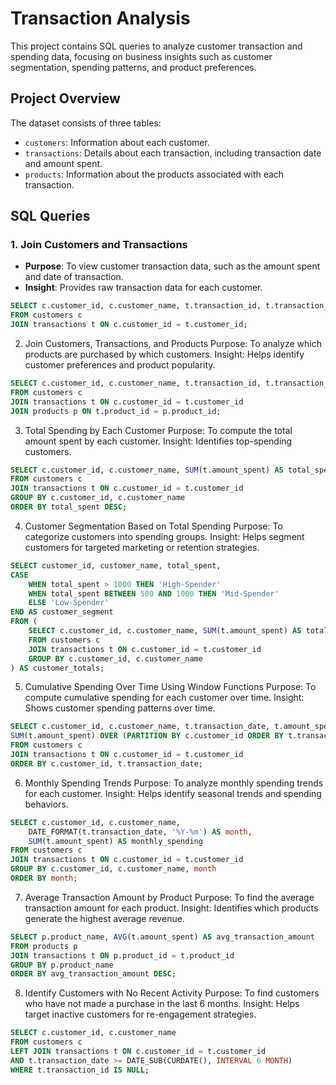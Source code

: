 # Transaction Analysis

This project contains SQL queries to analyze customer transaction and spending data, focusing on business insights such as customer segmentation, spending patterns, and product preferences.

## Project Overview

The dataset consists of three tables: 
- `customers`: Information about each customer.
- `transactions`: Details about each transaction, including transaction date and amount spent.
- `products`: Information about the products associated with each transaction.

## SQL Queries

### 1. Join Customers and Transactions
- **Purpose**: To view customer transaction data, such as the amount spent and date of transaction.
- **Insight**: Provides raw transaction data for each customer.

```sql
SELECT c.customer_id, c.customer_name, t.transaction_id, t.transaction_date, t.amount_spent
FROM customers c
JOIN transactions t ON c.customer_id = t.customer_id;
```

2. Join Customers, Transactions, and Products
Purpose: To analyze which products are purchased by which customers.
Insight: Helps identify customer preferences and product popularity.

```sql
SELECT c.customer_id, c.customer_name, t.transaction_id, t.transaction_date, p.product_name, t.amount_spent
FROM customers c
JOIN transactions t ON c.customer_id = t.customer_id
JOIN products p ON t.product_id = p.product_id;
```

3. Total Spending by Each Customer
Purpose: To compute the total amount spent by each customer.
Insight: Identifies top-spending customers.

```sql
SELECT c.customer_id, c.customer_name, SUM(t.amount_spent) AS total_spent
FROM customers c
JOIN transactions t ON c.customer_id = t.customer_id
GROUP BY c.customer_id, c.customer_name
ORDER BY total_spent DESC;
```

4. Customer Segmentation Based on Total Spending
Purpose: To categorize customers into spending groups.
Insight: Helps segment customers for targeted marketing or retention strategies.

```sql
SELECT customer_id, customer_name, total_spent,
CASE
    WHEN total_spent > 1000 THEN 'High-Spender'
    WHEN total_spent BETWEEN 500 AND 1000 THEN 'Mid-Spender'
    ELSE 'Low-Spender'
END AS customer_segment
FROM (
    SELECT c.customer_id, c.customer_name, SUM(t.amount_spent) AS total_spent
    FROM customers c
    JOIN transactions t ON c.customer_id = t.customer_id
    GROUP BY c.customer_id, c.customer_name
) AS customer_totals;
```

5. Cumulative Spending Over Time Using Window Functions
Purpose: To compute cumulative spending for each customer over time.
Insight: Shows customer spending patterns over time.

```sql
SELECT c.customer_id, c.customer_name, t.transaction_date, t.amount_spent,
SUM(t.amount_spent) OVER (PARTITION BY c.customer_id ORDER BY t.transaction_date) AS cumulative_spent
FROM customers c
JOIN transactions t ON c.customer_id = t.customer_id
ORDER BY c.customer_id, t.transaction_date;
```

6. Monthly Spending Trends
Purpose: To analyze monthly spending trends for each customer.
Insight: Helps identify seasonal trends and spending behaviors.

```sql
SELECT c.customer_id, c.customer_name, 
    DATE_FORMAT(t.transaction_date, '%Y-%m') AS month,
    SUM(t.amount_spent) AS monthly_spending
FROM customers c
JOIN transactions t ON c.customer_id = t.customer_id
GROUP BY c.customer_id, c.customer_name, month
ORDER BY month;
```

7. Average Transaction Amount by Product
Purpose: To find the average transaction amount for each product.
Insight: Identifies which products generate the highest average revenue.

```sql
SELECT p.product_name, AVG(t.amount_spent) AS avg_transaction_amount
FROM products p
JOIN transactions t ON p.product_id = t.product_id
GROUP BY p.product_name
ORDER BY avg_transaction_amount DESC;
```

8. Identify Customers with No Recent Activity
Purpose: To find customers who have not made a purchase in the last 6 months.
Insight: Helps target inactive customers for re-engagement strategies.

```sql
SELECT c.customer_id, c.customer_name
FROM customers c
LEFT JOIN transactions t ON c.customer_id = t.customer_id 
AND t.transaction_date >= DATE_SUB(CURDATE(), INTERVAL 6 MONTH)
WHERE t.transaction_id IS NULL;
```

